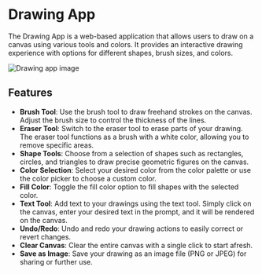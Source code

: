 # Drawing App

The Drawing App is a web-based application that allows users to draw on a canvas using various tools and colors. It provides an interactive drawing experience with options for different shapes, brush sizes, and colors.

![Drawing app image](https://github.com/Yashika-Agrawal/Dev-Geeks/assets/97408966/fb19b004-a23c-44a7-aa64-965af82dd816)

## Features

- **Brush Tool**: Use the brush tool to draw freehand strokes on the canvas. Adjust the brush size to control the thickness of the lines.
- **Eraser Tool**: Switch to the eraser tool to erase parts of your drawing. The eraser tool functions as a brush with a white color, allowing you to remove specific areas.
- **Shape Tools**: Choose from a selection of shapes such as rectangles, circles, and triangles to draw precise geometric figures on the canvas.
- **Color Selection**: Select your desired color from the color palette or use the color picker to choose a custom color.
- **Fill Color**: Toggle the fill color option to fill shapes with the selected color.
- **Text Tool**: Add text to your drawings using the text tool. Simply click on the canvas, enter your desired text in the prompt, and it will be rendered on the canvas.
- **Undo/Redo**: Undo and redo your drawing actions to easily correct or revert changes.
- **Clear Canvas**: Clear the entire canvas with a single click to start afresh.
- **Save as Image**: Save your drawing as an image file (PNG or JPEG) for sharing or further use.
